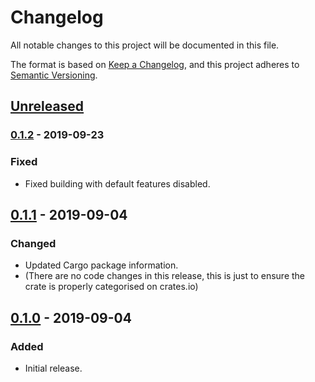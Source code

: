 # Changelog

All notable changes to this project will be documented in this file.

The format is based on [Keep a Changelog], and this project adheres to [Semantic Versioning].

## [Unreleased]

### [0.1.2] - 2019-09-23
### Fixed
- Fixed building with default features disabled.

## [0.1.1] - 2019-09-04
### Changed
- Updated Cargo package information.
- (There are no code changes in this release, this is just to ensure the crate is properly
  categorised on crates.io)

## [0.1.0] - 2019-09-04
### Added
- Initial release.

[Keep a Changelog]: https://keepachangelog.com/en/1.0.0/
[Semantic Versioning]: https://semver.org/spec/v2.0.0.html
[Unreleased]: https://github.com/FaultyRAM/redshirt-rs/compare/v0.1.2...HEAD
[0.1.2]: https://github.com/FaultyRAM/redshirt-rs/compare/v0.1.1...v0.1.2
[0.1.1]: https://github.com/FaultyRAM/redshirt-rs/compare/v0.1.0...v0.1.1
[0.1.0]: https://github.com/FaultyRAM/redshirt-rs/releases/tag/v0.1.0
